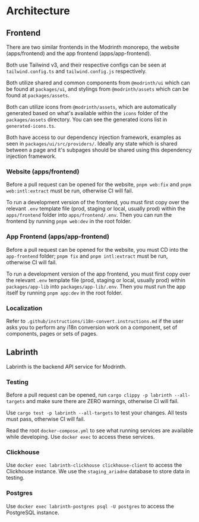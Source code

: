 # Architecture

## Frontend

There are two similar frontends in the Modrinth monorepo, the website (apps/frontend) and the app frontend (apps/app-frontend).

Both use Tailwind v3, and their respective configs can be seen at `tailwind.config.ts` and `tailwind.config.js` respectively.

Both utilize shared and common components from `@modrinth/ui` which can be found at `packages/ui`, and stylings from `@modrinth/assets` which can be found at `packages/assets`.

Both can utilize icons from `@modrinth/assets`, which are automatically generated based on what's available within the `icons` folder of the `packages/assets` directory. You can see the generated icons list in `generated-icons.ts`.

Both have access to our dependency injection framework, examples as seen in `packages/ui/src/providers/`. Ideally any state which is shared between a page and it's subpages should be shared using this dependency injection framework.

### Website (apps/frontend)

Before a pull request can be opened for the website, `pnpm web:fix` and `pnpm web:intl:extract` must be run, otherwise CI will fail.

To run a development version of the frontend, you must first copy over the relevant `.env` template file (prod, staging or local, usually prod) within the `apps/frontend` folder into `apps/frontend/.env`. Then you can run the frontend by running `pnpm web:dev` in the root folder.

### App Frontend (apps/app-frontend)

Before a pull request can be opened for the website, you must CD into the `app-frontend` folder; `pnpm fix` and `pnpm intl:extract` must be run, otherwise CI will fail.

To run a development version of the app frontend, you must first copy over the relevant `.env` template file (prod, staging or local, usually prod) within `packages/app-lib` into `packages/app-lib/.env`. Then you must run the app itself by running `pnpm app:dev` in the root folder.

### Localization

Refer to `.github/instructions/i18n-convert.instructions.md` if the user asks you to perform any i18n conversion work on a component, set of components, pages or sets of pages.

## Labrinth

Labrinth is the backend API service for Modrinth.

### Testing

Before a pull request can be opened, run `cargo clippy -p labrinth --all-targets` and make sure there are ZERO warnings, otherwise CI will fail.

Use `cargo test -p labrinth --all-targets` to test your changes. All tests must pass, otherwise CI will fail.

Read the root `docker-compose.yml` to see what running services are available while developing. Use `docker exec` to access these services.

### Clickhouse

Use `docker exec labrinth-clickhouse clickhouse-client` to access the Clickhouse instance. We use the `staging_ariadne` database to store data in testing.

### Postgres

Use `docker exec labrinth-postgres psql -U postgres` to access the PostgreSQL instance.
